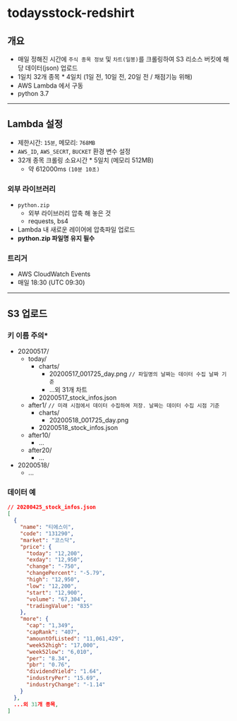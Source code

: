 # todaysstock-redshirt

## 개요

- 매일 정해진 시간에 `주식 종목 정보` 및 `차트(일봉)`를 크롤링하여 S3 리소스 버킷에 해당 데이터(json) 업로드
- 1일치 32개 종목 * 4일치 (1일 전, 10일 전, 20일 전 / 채점기능 위해)
- AWS Lambda 에서 구동
- python 3.7

---

## Lambda 설정

- 제한시간: `15분`, 메모리: `768MB`
- `AWS_ID`, `AWS_SECRT`, `BUCKET` 환경 변수 설정
- 32개 종목 크롤링 소요시간 * 5일치 (메모리 512MB)
  - 약 612000ms `(10분 10초)`

### 외부 라이브러리

- `python.zip` 
  - 외부 라이브러리 압축 해 놓은 것
  - requests, bs4
- Lambda 내 새로운 레이어에 압축파일 업로드
- **python.zip 파일명 유지 필수**

### 트리거

- AWS CloudWatch Events
- 매일 18:30 (UTC 09:30)

---

## S3 업로드

### 키 이름 주의*

- 20200517/
  - today/
    - charts/
      - 20200517_001725_day.png `// 파일명의 날짜는 데이터 수집 날짜 기준`
      - ...외 31개 차트
    - 20200517_stock_infos.json
  - after1/ `// 미래 시점에서 데이터 수집하여 저장. 날짜는 데이터 수집 시점 기준`
    - charts/
      - 20200518_001725_day.png
    - 20200518_stock_infos.json
  - after10/
    - ...
  - after20/
    - ...
- 20200518/
  - ...

### 데이터 예

```json
// 20200425_stock_infos.json
[
  {
    "name": "티에스이",
    "code": "131290",
    "market": "코스닥",
    "price": {
      "today": "12,200",
      "exday": "12,950",
      "change": "-750",
      "changePercent": "-5.79",
      "high": "12,950",
      "low": "12,200",
      "start": "12,900",
      "volume": "67,304",
      "tradingValue": "835"
    },
    "more": {
      "cap": "1,349",
      "capRank": "407",
      "amountOfListed": "11,061,429",
      "week52high": "17,000",
      "week52low": "6,010",
      "per": "8.34",
      "pbr": "0.76",
      "dividendYield": "1.64",
      "industryPer": "15.69",
      "industryChange": "-1.14"
    }
  },
  ...외 31개 종목,
]
```
